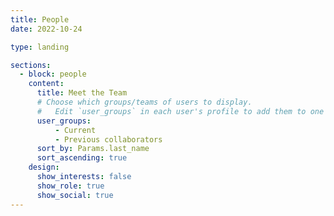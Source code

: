 ```yaml
---
title: People
date: 2022-10-24

type: landing

sections:
  - block: people
    content:
      title: Meet the Team
      # Choose which groups/teams of users to display.
      #   Edit `user_groups` in each user's profile to add them to one or more of these groups.
      user_groups:
          - Current
          - Previous collaborators
      sort_by: Params.last_name
      sort_ascending: true
    design:
      show_interests: false
      show_role: true
      show_social: true
---
```

